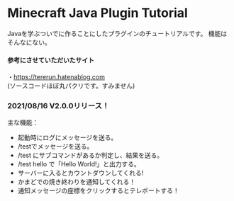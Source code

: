 # Minecraft Java Plugin Tutorial
Javaを学ぶついでに作ることにしたプラグインのチュートリアルです。
機能はそんなにない。

#### 参考にさせていただいたサイト  
・https://tererun.hatenablog.com  
(ソースコードほぼ丸パクリです。すみません)

### 2021/08/16 V2.0.0リリース！
主な機能：
* 起動時にログにメッセージを送る。
* /testでメッセージを送る。
* /test にサブコマンドがあるか判定し、結果を送る。
* /test hello で「Hello World!」と出力する。
* サーバーに入るとカウントダウンしてくれる!
* かまどでの焼き終わりを通知してくれる！
* 通知メッセージの座標をクリックするとテレポートする！